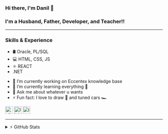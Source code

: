 ### Hi there, I'm Danil 👋

### I'm a Husband, Father, Developer, and Teacher!!

---

### Skills & Experience

- 🛢️ Oracle, PL/SQL
- 💻 HTML, CSS, JS
- ⚛️ REACT
- .NET

* 🔭 I’m currently working on Eccentex knowledge base
* 🌱 I’m currently learning everything 🤣
* 💬 Ask me about whatever u wants
* ⚡ Fun fact: I love to draw 🎨 and tuned cars 🏎️

[<img src='https://cdn.jsdelivr.net/npm/simple-icons@3.0.1/icons/github.svg' alt='github' height='24'>](https://github.com/CrappyCodeMaker) [<img src='https://cdn.jsdelivr.net/npm/simple-icons@3.0.1/icons/linkedin.svg' alt='linkedin' height='24'>](https://www.linkedin.com/in/dani-dani/) [<img src='https://cdn.jsdelivr.net/npm/simple-icons@3.0.1/icons/instagram.svg' alt='instagram' height='24'>](https://www.instagram.com/danil_ej9/)

---

<details>
  <summary>⚡ GitHub Stats</summary>

![CrappyCodeMaker's GitHub stats](https://github-readme-stats.vercel.app/api?username=CrappyCodeMaker&bg_color=22272E&border_color=22272E&text_color=CCC&icon_color=539BF5&hide_border=true&hide_title=false&show_icons=true&count_private=true&hide=contribs,prs)

![Top Langs](https://github-readme-stats.vercel.app/api/top-langs/?username=CrappyCodeMaker&theme=nord&bg_color=22272E&border_color=22272E&text_color=CCC&icon_color=539BF5&hide_border=true&hide_title=false&show_icons=true&count_private=true)

</details>
